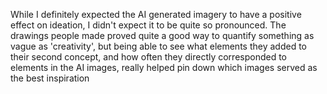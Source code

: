 While I definitely expected the AI generated imagery to have a positive effect on ideation, I didn't expect it to be quite so pronounced. The drawings people made proved quite a good way to quantify something as vague as 'creativity', but being able to see what elements they added to their second concept, and how often they directly corresponded to elements in the AI images, really helped pin down which images served as the best inspiration
